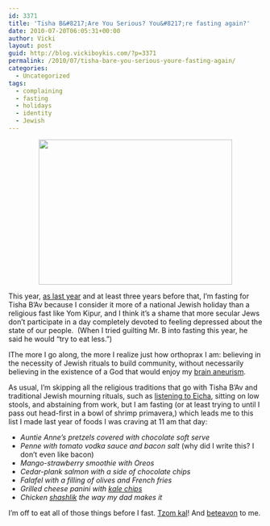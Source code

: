 ```yaml
---
id: 3371
title: 'Tisha B&#8217;Are You Serious? You&#8217;re fasting again?'
date: 2010-07-20T06:05:31+00:00
author: Vicki
layout: post
guid: http://blog.vickiboykis.com/?p=3371
permalink: /2010/07/tisha-bare-you-serious-youre-fasting-again/
categories:
  - Uncategorized
tags:
  - complaining
  - fasting
  - holidays
  - identity
  - Jewish
---
```

<p style="text-align: center;">
  <a href="http://blog.vickiboykis.com/wp-content/uploads/2010/07/DSC01528.jpg"><img class="aligncenter size-full wp-image-3373" title="DSC01528" src="http://blog.vickiboykis.com/wp-content/uploads/2010/07/DSC01528.jpg" alt="" width="384" height="288" /></a>
</p>

This year, [as last year](http://blog.vickiboykis.com/2009/07/28/are-you-fasting-on-thursday/) and at least three years before that, I&#8217;m fasting for Tisha B&#8217;Av because I consider it more of a national Jewish holiday than a religious fast like Yom Kipur, and I think it&#8217;s a shame that more secular Jews don&#8217;t participate in a day completely devoted to feeling depressed about the state of our people.  (When I tried guilting Mr. B into fasting this year, he said he would &#8220;try to eat less.&#8221;)

IThe more I go along, the more I realize just how orthoprax I am: believing in the necessity of Jewish rituals to build community, without necessarily believing in the existence of a God that would enjoy my [brain aneurism](http://blog.vickiboykis.com/2009/09/16/gods-is-straight-up-messing-with-me/).

As usual, I&#8217;m skipping all the religious traditions that go with Tisha B&#8217;Av and traditional Jewish mourning rituals, such as [listening to Eicha](http://www.myjewishlearning.com/holidays/Jewish_Holidays/Tisha_BAv/Rituals_and_Practices/Eicha_Lamentations_.shtml), sitting on low stools, and abstaining from work, but I am fasting (or at least trying to until I pass out head-first in a bowl of shrimp primavera,) which leads me to this list I made last year of foods I was craving at 11 am that day:

  * _Auntie Anne&#8217;s pretzels covered with chocolate soft serve_
  * _Penne with tomato vodka sauce and bacon salt_ (why did I write this? I don&#8217;t even like bacon)
  * _Mango-strawberry smoothie with Oreos_
  * _Cedar-plank salmon with a side of chocolate chips_
  * _Falafel with a filling of olives and French fries_
  * _Grilled cheese panini with [kale chips](http://allrecipes.com//Recipe/baked-kale-chips/Detail.aspx)_
  * _Chicken [shashlik](http://en.wikipedia.org/wiki/Shashlik) the way my dad makes it_

I&#8217;m off to eat all of those things before I fast.  [Tzom kal](http://www.proz.com/kudoz/english_to_hebrew/other/771735-easy_fast.html)! And [beteavon](http://blogs.msdn.com/b/cumgranosalis/archive/2006/05/16/598698.aspx) to me.